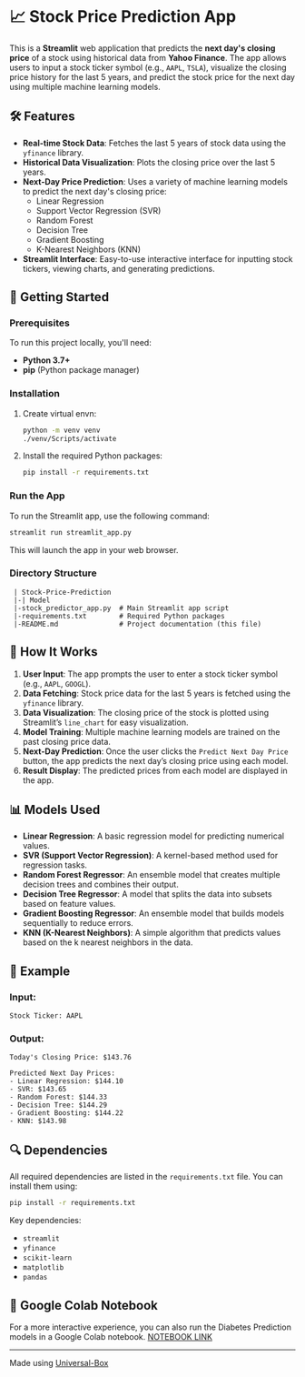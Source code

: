 # 📈 Stock Price Prediction App

This is a **Streamlit** web application that predicts the **next day's closing price** of a stock using historical data from **Yahoo Finance**. The app allows users to input a stock ticker symbol (e.g., `AAPL`, `TSLA`), visualize the closing price history for the last 5 years, and predict the stock price for the next day using multiple machine learning models.

## 🛠 Features

- **Real-time Stock Data**: Fetches the last 5 years of stock data using the `yfinance` library.
- **Historical Data Visualization**: Plots the closing price over the last 5 years.
- **Next-Day Price Prediction**: Uses a variety of machine learning models to predict the next day's closing price:
  - Linear Regression
  - Support Vector Regression (SVR)
  - Random Forest
  - Decision Tree
  - Gradient Boosting
  - K-Nearest Neighbors (KNN)
- **Streamlit Interface**: Easy-to-use interactive interface for inputting stock tickers, viewing charts, and generating predictions.

## 🚀 Getting Started

### Prerequisites

To run this project locally, you'll need:

- **Python 3.7+**
- **pip** (Python package manager)

### Installation

1. Create virtual envn:
    ```bash
    python -m venv venv
    ./venv/Scripts/activate
    ```

2. Install the required Python packages:
    ```bash
    pip install -r requirements.txt
    ```

### Run the App

To run the Streamlit app, use the following command:

```bash
streamlit run streamlit_app.py
```

This will launch the app in your web browser.

### Directory Structure

```
 | Stock-Price-Prediction
 |-| Model 
 |-stock_predictor_app.py  # Main Streamlit app script
 |-requirements.txt        # Required Python packages
 |-README.md               # Project documentation (this file)
```

## 🔧 How It Works

1. **User Input**: The app prompts the user to enter a stock ticker symbol (e.g., `AAPL`, `GOOGL`).
2. **Data Fetching**: Stock price data for the last 5 years is fetched using the `yfinance` library.
3. **Data Visualization**: The closing price of the stock is plotted using Streamlit’s `line_chart` for easy visualization.
4. **Model Training**: Multiple machine learning models are trained on the past closing price data.
5. **Next-Day Prediction**: Once the user clicks the `Predict Next Day Price` button, the app predicts the next day’s closing price using each model.
6. **Result Display**: The predicted prices from each model are displayed in the app.

## 📊 Models Used

- **Linear Regression**: A basic regression model for predicting numerical values.
- **SVR (Support Vector Regression)**: A kernel-based method used for regression tasks.
- **Random Forest Regressor**: An ensemble model that creates multiple decision trees and combines their output.
- **Decision Tree Regressor**: A model that splits the data into subsets based on feature values.
- **Gradient Boosting Regressor**: An ensemble model that builds models sequentially to reduce errors.
- **KNN (K-Nearest Neighbors)**: A simple algorithm that predicts values based on the k nearest neighbors in the data.


## 🧪 Example

### Input:
```plaintext
Stock Ticker: AAPL
```

### Output:
```plaintext
Today's Closing Price: $143.76

Predicted Next Day Prices:
- Linear Regression: $144.10
- SVR: $143.65
- Random Forest: $144.33
- Decision Tree: $144.29
- Gradient Boosting: $144.22
- KNN: $143.98
```

## 🔍 Dependencies

All required dependencies are listed in the `requirements.txt` file. You can install them using:

```bash
pip install -r requirements.txt
```

Key dependencies:
- `streamlit`
- `yfinance`
- `scikit-learn`
- `matplotlib`
- `pandas`

## 📒 Google Colab Notebook

For a more interactive experience, you can also run the Diabetes Prediction models in a Google Colab notebook. [NOTEBOOK LINK](https://drive.google.com/file/d/10H632c5TtFngciOzKwMW8_Yre1jOQ5gP/view?usp=sharing)

---

Made using [Universal-Box](https://github.com/Abhishek-Mallick/universal-box)